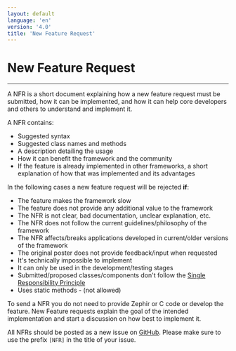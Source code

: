 ```yaml
---
layout: default
language: 'en'
version: '4.0'
title: 'New Feature Request'
---
```

# New Feature Request
<hr/>

A NFR is a short document explaining how a new feature request must be submitted, how it can be implemented, and how it can help core developers and others to understand and implement it.

A NFR contains:
* Suggested syntax
* Suggested class names and methods
* A description detailing the usage
* How it can benefit the framework and the community
* If the feature is already implemented in other frameworks, a short explanation of how that was implemented and its advantages

In the following cases a new feature request will be rejected **if**:
* The feature makes the framework slow
* The feature does not provide any additional value to the framework
* The NFR is not clear, bad documentation, unclear explanation, etc.
* The NFR does not follow the current guidelines/philosophy of the framework
* The NFR affects/breaks applications developed in current/older versions of the framework
* The original poster does not provide feedback/input when requested
* It's technically impossible to implement
* It can only be used in the development/testing stages
* Submitted/proposed classes/components don't follow the [Single Responsibility Principle](https://en.wikipedia.org/wiki/Single_responsibility_principle)
* Uses static methods - (not allowed)

To send a NFR you do not need to provide Zephir or C code or develop the feature. New Feature requests explain the goal of the intended implementation and start a discussion on how best to implement it.

All NFRs should be posted as a new issue on [GitHub](https://github.com/phalcon/cphalcon/issues). Please make sure to use the prefix `[NFR]` in the title of your issue.
